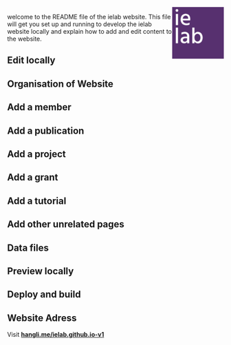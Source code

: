 <img src="images/logos/ielab-page001.png" width="120px" height="120px" style="float: right;">

welcome to the README file of the ielab website. This file will get you set up and running to develop the ielab website locally and explain how to add and edit content to the website.

## Edit locally

## Organisation of Website

## Add a member

## Add a publication

## Add a project

## Add a grant

## Add a tutorial

## Add other unrelated pages

## Data files

## Preview locally

## Deploy and build


## Website Adress

Visit **[hangli.me/ielab.github.io-v1](http://hangli.me/ielab.github.io-v1)**
